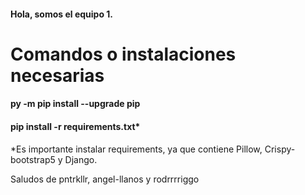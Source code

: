 #### Hola, somos el equipo 1.

# Comandos o instalaciones necesarias

#### py -m pip install --upgrade pip
#### pip install -r requirements.txt*

*Es importante instalar requirements, ya que contiene Pillow, Crispy-bootstrap5 y Django.

Saludos de pntrkllr, angel-llanos y rodrrrriggo